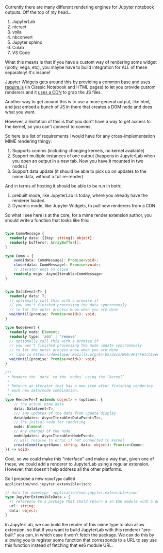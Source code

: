 Currently there are many different rendering engines for Jupyter notebook outputs. Off the top of my head...


1. JupyterLab
2. nteract
3. voila
4. nbconvert
5. Jupyter sphinx
6. Colab
7. VS Code

What this means is that if you have a custom way of rendering some widget (plotly, vega, etc), you maybe have to build
integration for ALL of these separately! It's insane!

Jupyter Widgets gets around this by providing a common base and [uses require.js](https://ipywidgets.readthedocs.io/en/stable/examples/Widget%20Custom.html) (in Classic Notebook and HTML pages) to let you provide custom renderers and it [uses a CDN](https://github.com/jupyter-widgets/ipywidgets/issues/1627) to grab the JS files.

Another way to get around this is to use a more general output, like html, and just embed a bunch of JS in there that creates a DOM node and does what you want.


However, a limitation of this is that you don't have a way to get access to the kernel, so you can't connect to comms. 


So here is a list of requirements I would have for any cross-implementation MIME rendering thingy:

1. Supports comms (including changing kernels, no kernel available)
2. Support multiple instances of one output (happens in JupyterLab when you open an output in a new tab. Now you have it mounted in two nodes.)
3. Support data update (it should be able to pick up on updates to the mime data, without a full re-render)


And in terms of hosting it should be able to be run in both:

1. prebuilt mode, like JupyterLab is today, where you already have the renderer loaded
2. Dynamic mode, like Jupyter Widgets, to pull new renderers from a CDN.

So what I see here is at the core, for a mime render extension author, you should write a function that looks like this:


```typescript

type CommMessage {
  readonly data: {[key: string]: object};
  readonly buffers?: ArrayBuffer[];
}

type Comm = {
    send(data: CommMessage): Promise<void>;
    close(data: CommMessage): Promise<void>;
    // Iterator ends on close
    readonly msgs: AsyncIterable<CommMessage>
}


type DataEvent<T> {
  readonly data: T;
  // optionally call this with a promise if
  // you won't finished processing the data syncronously
  // to let the outer process know when you are done
  waitUntil(promise: Promise<void>): void;
}

type NodeEvent {
  readonly node: Element;
  readonly type: 'add' | 'remove'
  // optionally call this with a promise if
  // you won't finished processing the node update syncronously
  // to let the outer process know when you are done
  // like in https://developer.mozilla.org/en-US/docs/Web/API/FetchEvent
  waitUntil(promise: Promise<void>): void;
}

/**
 * Renders the `data` to the `nodes` using the `kernel`.
 * 
 * Returns an iterator that has a new item after finishing rendering
 * each new data/node combination.
 */
type RenderFn<T extends object> = (options: {
    // the actual mime data
    data: DataEvent<T>,
    /// any updates of the data from update display
    dataUpdates: AsyncIterable<DataEvent<T>>,
    // The initial node for rendering
    node: Element,
    // Any changes of the node
    nodeUpdates: AsyncIterable<NodeEvent>
    // will resolve to error if not connected to kernel
    createComm(targetName: string, data: object): Promise<Comm>;
}) => void>
```

Cool, so we could make this "interface" and make a way that, given one of these,
we could add a renderer to JupyterLab using a regular extension. However, that doesn't help address all the other platforms. 

So I propose a new `mimeType` called `application/vnd.jupyter.extensible+json`:

```typescript
// data for mimetype `application/vnd.jupyter.extensible+json`
type JupyterExtensibleData = {
  // reference to a package that shold return a an ES6 module with a default export of the function
  url: string;
  data: object;
}
```

In JupyterLab, we can build the render of this mime type to also allow extension, so that if you want to build JupyterLab with this renderer "pre-built" you can,
in which case it won't fetch the package. We can do this by allowing you to register some function that corresponds to a URL to say use this function instead of fetching that es6 module URL.
